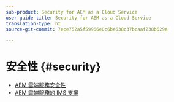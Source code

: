 ```yaml
---
sub-product: Security for AEM as a Cloud Service
user-guide-title: Security for AEM as a Cloud Service
translation-type: ht
source-git-commit: 7ece752a5f59966e0c6be638c37bcaaf238b629a

---
```



# 安全性 {#security}

+ [AEM 雲端服務安全性](/help/security/home.md)
+ [AEM 雲端服務的 IMS 支援](ims-support.md)
